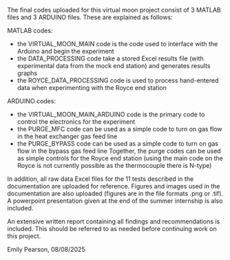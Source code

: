The final codes uploaded for this virtual moon project consist of 3 MATLAB files and 3 ARDUINO files. These are explained as follows:

MATLAB codes:
- the VIRTUAL_MOON_MAIN code is the code used to interface with the Arduino and begin the experiment
- the DATA_PROCESSING code take a stored Excel results file (with experimental data from the mock end station) and generates results graphs
- the ROYCE_DATA_PROCESSING code is used to process hand-entered data when experimenting with the Royce end station

ARDUINO codes:
- the VIRTUAL_MOON_MAIN_ARDUINO code is the primary code to control the electronics for the experiment
- the PURGE_MFC code can be used as a simple code to turn on gas flow in the heat exchanger gas feed line
- the PURGE_BYPASS code can be used as a simple code to turn on gas flow in the bypass gas feed line
Together, the purge codes can be used as simple controls for the Royce end station (using the main code on the Royce is not currently possible as the thermocouple there is N-type)

In addition, all raw data Excel files for the 11 tests described in the documentation are uploaded for reference.
Figures and images used in the documentation are also uploaded (figures are in the file formats .png or .tif).
A powerpoint presentation given at the end of the summer internship is also included.

An extensive written report containing all findings and recommendations is included. This should be referred to as needed before continuing work on this project. 

Emily Pearson, 08/08/2025
